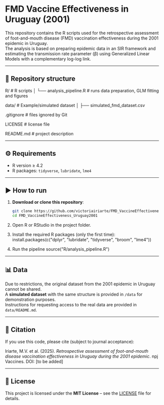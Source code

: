 # FMD Vaccine Effectiveness in Uruguay (2001)

This repository contains the R scripts used for the retrospective assessment of foot-and-mouth disease (FMD) vaccination effectiveness during the 2001 epidemic in Uruguay.  
The analysis is based on preparing epidemic data in an SIR framework and estimating the transmission rate parameter (β) using Generalized Linear Models with a complementary log-log link.

---
## 📂 Repository structure

R/ # R scripts
│ └── analysis_pipeline.R # runs data preparation, GLM fitting and figures

data/ # Example/simulated dataset
│ ├── simulated_fmd_dataset.csv

.gitignore # files ignored by Git

LICENSE # license file

README.md # project description

---

## ⚙️ Requirements
- R version ≥ 4.2  
- R packages: `tidyverse`, `lubridate`, `lme4`  

---

## ▶️ How to run

1. **Download or clone this repository**:
   ```bash
   git clone https://github.com/victoriairiarte/FMD_VaccineEffectiveness_Uruguay2001.git
   cd FMD_VaccineEffectiveness_Uruguay2001

2. Open R or RStudio in the project folder.

3. Install the required R packages (only the first time):
   install.packages(c("dplyr", "lubridate", "tidyverse", "broom", "lme4"))

4. Run the pipeline
   source("R/analysis_pipeline.R")

---

## 📊 Data
Due to restrictions, the original dataset from the 2001 epidemic in Uruguay cannot be shared.  
A **simulated dataset** with the same structure is provided in `/data` for demonstration purposes.  
Instructions for requesting access to the real data are provided in `data/README.md`.  

---

## 📖 Citation
If you use this code, please cite (subject to journal acceptance):   

Iriarte, M.V. et al. (2025). *Retrospective assessment of foot-and-mouth disease vaccination effectiveness in Uruguay during the 2001 epidemic*. npj Vaccines. DOI: [to be added]  

---

## 📜 License
This project is licensed under the **MIT License** – see the [LICENSE](LICENSE) file for details.  

